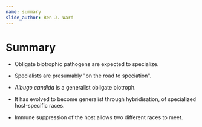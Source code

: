 ```yaml
---
name: summary
slide_author: Ben J. Ward
---
```

# Summary

* Obligate biotrophic pathogens are expected to specialize.

* Specialists are presumably "on the road to speciation".

* _Albugo candida_ is a generalist obligate biotroph.

* It has evolved to become generalist through hybridisation, of specialized host-specific races.  

* Immune suppression of the host allows two different races to meet.
